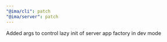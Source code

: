 ```yaml
---
"@ima/cli": patch
"@ima/server": patch
---
```


Added args to control lazy init of server app factory in dev mode
